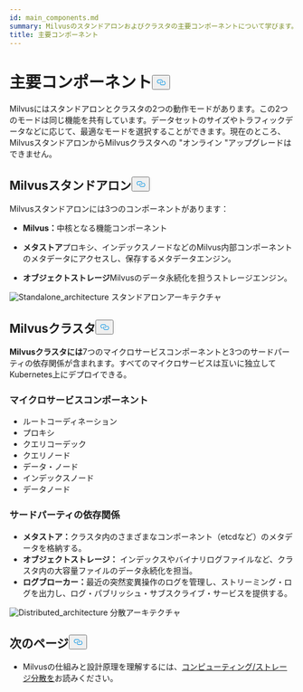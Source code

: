 ```yaml
---
id: main_components.md
summary: Milvusのスタンドアロンおよびクラスタの主要コンポーネントについて学びます。
title: 主要コンポーネント
---
```

<h1 id="Main-Components" class="common-anchor-header">主要コンポーネント<button data-href="#Main-Components" class="anchor-icon" translate="no">
      <svg translate="no"
        aria-hidden="true"
        focusable="false"
        height="20"
        version="1.1"
        viewBox="0 0 16 16"
        width="16"
      >
        <path
          fill="#0092E4"
          fill-rule="evenodd"
          d="M4 9h1v1H4c-1.5 0-3-1.69-3-3.5S2.55 3 4 3h4c1.45 0 3 1.69 3 3.5 0 1.41-.91 2.72-2 3.25V8.59c.58-.45 1-1.27 1-2.09C10 5.22 8.98 4 8 4H4c-.98 0-2 1.22-2 2.5S3 9 4 9zm9-3h-1v1h1c1 0 2 1.22 2 2.5S13.98 12 13 12H9c-.98 0-2-1.22-2-2.5 0-.83.42-1.64 1-2.09V6.25c-1.09.53-2 1.84-2 3.25C6 11.31 7.55 13 9 13h4c1.45 0 3-1.69 3-3.5S14.5 6 13 6z"
        ></path>
      </svg>
    </button></h1><p>Milvusにはスタンドアロンとクラスタの2つの動作モードがあります。この2つのモードは同じ機能を共有しています。データセットのサイズやトラフィックデータなどに応じて、最適なモードを選択することができます。現在のところ、MilvusスタンドアロンからMilvusクラスタへの "オンライン "アップグレードはできません。</p>
<h2 id="Milvus-standalone" class="common-anchor-header">Milvusスタンドアロン<button data-href="#Milvus-standalone" class="anchor-icon" translate="no">
      <svg translate="no"
        aria-hidden="true"
        focusable="false"
        height="20"
        version="1.1"
        viewBox="0 0 16 16"
        width="16"
      >
        <path
          fill="#0092E4"
          fill-rule="evenodd"
          d="M4 9h1v1H4c-1.5 0-3-1.69-3-3.5S2.55 3 4 3h4c1.45 0 3 1.69 3 3.5 0 1.41-.91 2.72-2 3.25V8.59c.58-.45 1-1.27 1-2.09C10 5.22 8.98 4 8 4H4c-.98 0-2 1.22-2 2.5S3 9 4 9zm9-3h-1v1h1c1 0 2 1.22 2 2.5S13.98 12 13 12H9c-.98 0-2-1.22-2-2.5 0-.83.42-1.64 1-2.09V6.25c-1.09.53-2 1.84-2 3.25C6 11.31 7.55 13 9 13h4c1.45 0 3-1.69 3-3.5S14.5 6 13 6z"
        ></path>
      </svg>
    </button></h2><p>Milvusスタンドアロンには3つのコンポーネントがあります：</p>
<ul>
<li><p><strong>Milvus：</strong>中核となる機能コンポーネント</p></li>
<li><p><strong>メタストア</strong>プロキシ、インデックスノードなどのMilvus内部コンポーネントのメタデータにアクセスし、保存するメタデータエンジン。</p></li>
<li><p><strong>オブジェクトストレージ</strong>Milvusのデータ永続化を担うストレージエンジン。</p></li>
</ul>
<p>
  
   <span class="img-wrapper"> <img translate="no" src="/docs/v2.4.x/assets/standalone_architecture.jpg" alt="Standalone_architecture" class="doc-image" id="standalone_architecture" />
   </span> <span class="img-wrapper"> <span>スタンドアロンアーキテクチャ</span> </span></p>
<h2 id="Milvus-cluster" class="common-anchor-header">Milvusクラスタ<button data-href="#Milvus-cluster" class="anchor-icon" translate="no">
      <svg translate="no"
        aria-hidden="true"
        focusable="false"
        height="20"
        version="1.1"
        viewBox="0 0 16 16"
        width="16"
      >
        <path
          fill="#0092E4"
          fill-rule="evenodd"
          d="M4 9h1v1H4c-1.5 0-3-1.69-3-3.5S2.55 3 4 3h4c1.45 0 3 1.69 3 3.5 0 1.41-.91 2.72-2 3.25V8.59c.58-.45 1-1.27 1-2.09C10 5.22 8.98 4 8 4H4c-.98 0-2 1.22-2 2.5S3 9 4 9zm9-3h-1v1h1c1 0 2 1.22 2 2.5S13.98 12 13 12H9c-.98 0-2-1.22-2-2.5 0-.83.42-1.64 1-2.09V6.25c-1.09.53-2 1.84-2 3.25C6 11.31 7.55 13 9 13h4c1.45 0 3-1.69 3-3.5S14.5 6 13 6z"
        ></path>
      </svg>
    </button></h2><p><strong>Milvusクラスタには</strong>7つのマイクロサービスコンポーネントと3つのサードパーティの依存関係が含まれます。すべてのマイクロサービスは互いに独立してKubernetes上にデプロイできる。</p>
<h3 id="Microservice-components" class="common-anchor-header">マイクロサービスコンポーネント</h3><ul>
<li>ルートコーディネーション</li>
<li>プロキシ</li>
<li>クエリコーデック</li>
<li>クエリノード</li>
<li>データ・ノード</li>
<li>インデックスノード</li>
<li>データノード</li>
</ul>
<h3 id="Third-party-dependencies" class="common-anchor-header">サードパーティの依存関係</h3><ul>
<li><strong>メタストア：</strong>クラスタ内のさまざまなコンポーネント（etcdなど）のメタデータを格納する。</li>
<li><strong>オブジェクトストレージ：</strong> インデックスやバイナリログファイルなど、クラスタ内の大容量ファイルのデータ永続化を担当。</li>
<li><strong>ログブローカー：</strong>最近の突然変異操作のログを管理し、ストリーミング・ログを出力し、ログ・パブリッシュ・サブスクライブ・サービスを提供する。</li>
</ul>
<p>
  
   <span class="img-wrapper"> <img translate="no" src="/docs/v2.4.x/assets/distributed_architecture.jpg" alt="Distributed_architecture" class="doc-image" id="distributed_architecture" />
   </span> <span class="img-wrapper"> <span>分散アーキテクチャ</span> </span></p>
<h2 id="Whats-next" class="common-anchor-header">次のページ<button data-href="#Whats-next" class="anchor-icon" translate="no">
      <svg translate="no"
        aria-hidden="true"
        focusable="false"
        height="20"
        version="1.1"
        viewBox="0 0 16 16"
        width="16"
      >
        <path
          fill="#0092E4"
          fill-rule="evenodd"
          d="M4 9h1v1H4c-1.5 0-3-1.69-3-3.5S2.55 3 4 3h4c1.45 0 3 1.69 3 3.5 0 1.41-.91 2.72-2 3.25V8.59c.58-.45 1-1.27 1-2.09C10 5.22 8.98 4 8 4H4c-.98 0-2 1.22-2 2.5S3 9 4 9zm9-3h-1v1h1c1 0 2 1.22 2 2.5S13.98 12 13 12H9c-.98 0-2-1.22-2-2.5 0-.83.42-1.64 1-2.09V6.25c-1.09.53-2 1.84-2 3.25C6 11.31 7.55 13 9 13h4c1.45 0 3-1.69 3-3.5S14.5 6 13 6z"
        ></path>
      </svg>
    </button></h2><ul>
<li>Milvusの仕組みと設計原理を理解するには、<a href="/docs/ja/four_layers.md">コンピューティング/ストレージ分散を</a>お読みください。</li>
</ul>
